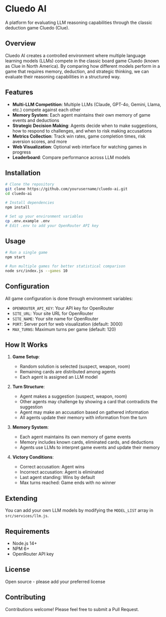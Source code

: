 # Cluedo AI

A platform for evaluating LLM reasoning capabilities through the classic deduction game Cluedo (Clue).

## Overview

Cluedo AI creates a controlled environment where multiple language learning models (LLMs) compete in the classic board game Cluedo (known as Clue in North America). By comparing how different models perform in a game that requires memory, deduction, and strategic thinking, we can evaluate their reasoning capabilities in a structured way.

## Features

- **Multi-LLM Competition**: Multiple LLMs (Claude, GPT-4o, Gemini, Llama, etc.) compete against each other
- **Memory System**: Each agent maintains their own memory of game events and deductions
- **Strategic Decision Making**: Agents decide when to make suggestions, how to respond to challenges, and when to risk making accusations
- **Metrics Collection**: Track win rates, game completion times, risk aversion scores, and more
- **Web Visualization**: Optional web interface for watching games in progress
- **Leaderboard**: Compare performance across LLM models

## Installation

```bash
# Clone the repository
git clone https://github.com/yourusername/cluedo-ai.git
cd cluedo-ai

# Install dependencies
npm install

# Set up your environment variables
cp .env.example .env
# Edit .env to add your OpenRouter API key
```

## Usage

```bash
# Run a single game
npm start

# Run multiple games for better statistical comparison
node src/index.js --games 10
```

## Configuration

All game configuration is done through environment variables:

- `OPENROUTER_API_KEY`: Your API key for OpenRouter
- `SITE_URL`: Your site URL for OpenRouter
- `SITE_NAME`: Your site name for OpenRouter
- `PORT`: Server port for web visualization (default: 3000)
- `MAX_TURNS`: Maximum turns per game (default: 120)

## How It Works

1. **Game Setup**: 
   - Random solution is selected (suspect, weapon, room)
   - Remaining cards are distributed among agents
   - Each agent is assigned an LLM model

2. **Turn Structure**:
   - Agent makes a suggestion (suspect, weapon, room)
   - Other agents may challenge by showing a card that contradicts the suggestion
   - Agent may make an accusation based on gathered information
   - All agents update their memory with information from the turn

3. **Memory System**:
   - Each agent maintains its own memory of game events
   - Memory includes known cards, eliminated cards, and deductions
   - Agents use LLMs to interpret game events and update their memory

4. **Victory Conditions**:
   - Correct accusation: Agent wins
   - Incorrect accusation: Agent is eliminated
   - Last agent standing: Wins by default
   - Max turns reached: Game ends with no winner

## Extending

You can add your own LLM models by modifying the `MODEL_LIST` array in `src/services/llm.js`.

## Requirements

- Node.js 14+
- NPM 6+
- OpenRouter API key

## License

Open source - please add your preferred license

## Contributing

Contributions welcome! Please feel free to submit a Pull Request.